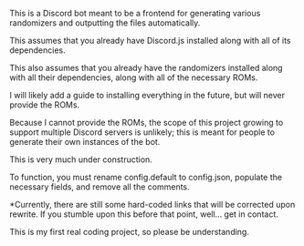 This is a Discord bot meant to be a frontend for generating various randomizers and outputting the files automatically.

This assumes that you already have Discord.js installed along with all of its dependencies.

This also assumes that you already have the randomizers installed along with all their dependencies, along with all of the necessary ROMs.

I will likely add a guide to installing everything in the future, but will never provide the ROMs.

Because I cannot provide the ROMs, the scope of this project growing to support multiple Discord servers is unlikely; this is meant for people to generate their own instances of the bot.

This is very much under construction.

To function, you must rename config.default to config.json, populate the necessary fields, and remove all the comments.

*Currently, there are still some hard-coded links that will be corrected upon rewrite. If you stumble upon this before that point, well... get in contact.

This is my first real coding project, so please be understanding.
